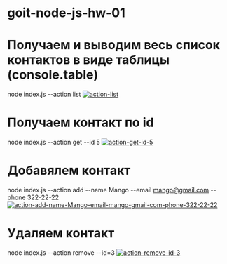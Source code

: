 # goit-node-js-hw-01

# Получаем и выводим весь список контактов в виде таблицы (console.table)

node index.js --action list
<a href="https://ibb.co/rvR4qxK"><img src="https://i.ibb.co/t3T8nqw/action-list.png" alt="action-list" border="0" /></a>

# Получаем контакт по id

node index.js --action get --id 5
<a href="https://ibb.co/TtdfX78"><img src="https://i.ibb.co/zZDMcBR/action-get-id-5.png" alt="action-get-id-5" border="0" /></a>

# Добавялем контакт

node index.js --action add --name Mango --email mango@gmail.com --phone 322-22-22
<a href="https://ibb.co/Wc7f9Q9"><img src="https://i.ibb.co/THJtXZX/action-add-name-Mango-email-mango-gmail-com-phone-322-22-22.png" alt="action-add-name-Mango-email-mango-gmail-com-phone-322-22-22" border="0" /></a>

# Удаляем контакт

node index.js --action remove --id=3
<a href="https://ibb.co/WGpF79R"><img src="https://i.ibb.co/8N42G3Q/action-remove-id-3.png" alt="action-remove-id-3" border="0" /></a>
